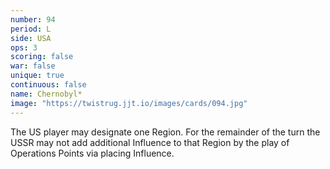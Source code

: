 ```yaml
---
number: 94
period: L
side: USA
ops: 3
scoring: false
war: false
unique: true
continuous: false
name: Chernobyl*
image: "https://twistrug.jjt.io/images/cards/094.jpg"
---
```

The US player may designate one Region. For the remainder of the turn the USSR may not add additional Influence to that Region by the play of Operations Points via placing Influence.
